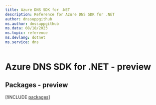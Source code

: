 ```yaml
---
title: Azure DNS SDK for .NET
description: Reference for Azure DNS SDK for .NET
author: dnssuppgithub
ms.author: dnssuppgithub
ms.data: 08/18/2023
ms.topic: reference
ms.devlang: dotnet
ms.service: dns
---
```

# Azure DNS SDK for .NET - preview
## Packages - preview
[!INCLUDE [packages](dns-index.md)]